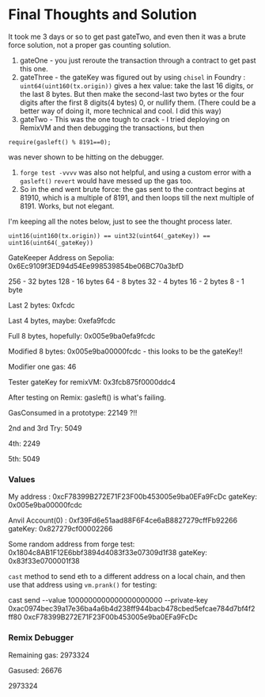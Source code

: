 # Final Thoughts and Solution

It took me 3 days or so to get past gateTwo, and even then it was a brute force solution, not a proper gas counting solution.

1. gateOne - you just reroute the transaction through a contract to get past this one.
2. gateThree - the gateKey was figured out by using `chisel` in Foundry :
   `uint64(uint160(tx.origin))` gives a hex value: take the last 16 digits, or the last 8 bytes. But then make the second-last two bytes or the four digits after the first 8 digits(4 bytes) 0, or nullify them. (There could be a better way of doing it, more technical and cool. I did this way)
3. gateTwo - This was the one tough to crack - I tried deploying on RemixVM and then debugging the transactions, but then

```solidity
require(gasleft() % 8191==0);
```

was never shown to be hitting on the debugger.

1.  `forge test -vvvv` was also not helpful, and using a custom error with a `gasleft()` `revert` would have messed up the gas too.
2.  So in the end went brute force: the gas sent to the contract begins at 81910, which is a multiple of 8191, and then loops till the next multiple of 8191. Works, but not elegant.

I'm keeping all the notes below, just to see the thought process later.

```solidity
uint16(uint160(tx.origin)) == uint32(uint64(_gateKey)) == uint16(uint64(_gateKey))

```

GateKeeper Address on Sepolia: 0x6Ec9109f3ED94d54Ee998539854be06BC70a3bfD

256 - 32 bytes
128 - 16 bytes
64 - 8 bytes
32 - 4 bytes
16 - 2 bytes
8 - 1 byte

Last 2 bytes: 0xfcdc

Last 4 bytes, maybe: 0xefa9fcdc

Full 8 bytes, hopefully: 0x005e9ba0efa9fcdc

Modified 8 bytes: 0x005e9ba00000fcdc - this looks to be the gateKey!!

Modifier one gas: 46

Tester gateKey for remixVM: 0x3fcb875f0000ddc4

After testing on Remix: gasleft() is what's failing.

GasConsumed in a prototype: 22149 ?!!

2nd and 3rd Try: 5049

4th: 2249

5th: 5049

### Values

My address : 0xcF78399B272E71F23F00b453005e9ba0EFa9FcDc
gateKey: 0x005e9ba00000fcdc

Anvil Account(0) : 0xf39Fd6e51aad88F6F4ce6aB8827279cffFb92266
gateKey: 0x827279cf00002266

Some random address from forge test: 0x1804c8AB1F12E6bbf3894d4083f33e07309d1f38
gateKey: 0x83f33e0700001f38

`cast` method to send eth to a different address on a local chain, and then use that address using `vm.prank()` for testing:

cast send --value 1000000000000000000000 --private-key 0xac0974bec39a17e36ba4a6b4d238ff944bacb478cbed5efcae784d7bf4f2ff80 0xcF78399B272E71F23F00b453005e9ba0EFa9FcDc

### Remix Debugger

Remaining gas: 2973324

Gasused: 26676

2973324
